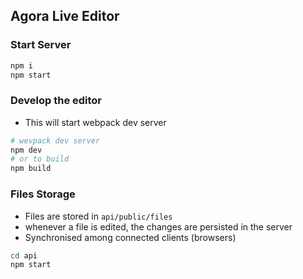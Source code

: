## Agora Live Editor

### Start Server
```sh
npm i
npm start
```

### Develop the editor
- This will start webpack dev server
```sh
# wevpack dev server
npm dev
# or to build
npm build
```

### Files Storage
- Files are stored in `api/public/files`
- whenever a file is edited, the changes are persisted in the server
- Synchronised among connected clients (browsers)

```sh
cd api
npm start
```

